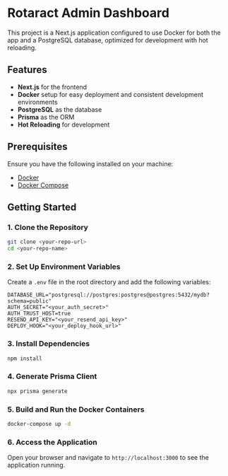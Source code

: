 # Rotaract Admin Dashboard

This project is a Next.js application configured to use Docker for both the app and a PostgreSQL database, optimized for development with hot reloading.

## Features

- **Next.js** for the frontend
- **Docker** setup for easy deployment and consistent development environments
- **PostgreSQL** as the database
- **Prisma** as the ORM
- **Hot Reloading** for development

## Prerequisites

Ensure you have the following installed on your machine:

- [Docker](https://docs.docker.com/get-docker/)
- [Docker Compose](https://docs.docker.com/compose/)

## Getting Started

### 1. Clone the Repository

```bash
git clone <your-repo-url>
cd <your-repo-name>
```

### 2. Set Up Environment Variables

Create a `.env` file in the root directory and add the following variables:

```env
DATABASE_URL="postgresql://postgres:postgres@postgres:5432/mydb?schema=public"
AUTH_SECRET="<your_auth_secret>"
AUTH_TRUST_HOST=true
RESEND_API_KEY="<your_resend_api_key>"
DEPLOY_HOOK="<your_deploy_hook_url>"
```

### 3. Install Dependencies

```bash
npm install
```

### 4. Generate Prisma Client

```bash
npx prisma generate
```

### 5. Build and Run the Docker Containers

```bash
docker-compose up -d
```

### 6. Access the Application

Open your browser and navigate to `http://localhost:3000` to see the application running.
